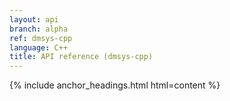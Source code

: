 ```yaml
---
layout: api
branch: alpha
ref: dmsys-cpp
language: C++
title: API reference (dmsys-cpp)
---
```

{% include anchor_headings.html html=content %}